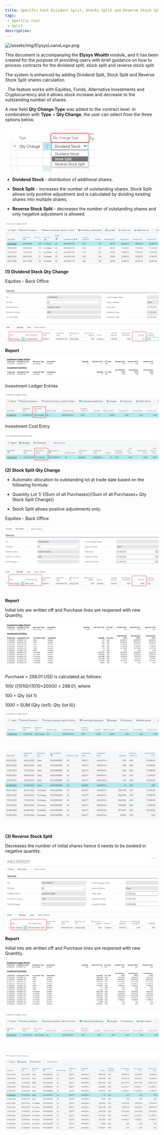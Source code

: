 ```yaml
---
title: Specific Cost Divident Split, Stocks Split and Reverse Stock Split
tags: 
 - Specific Cost
 - Split
description:
---
```


![/assets/img/ElysysLoansLogo.png](../../assets/img/ElysysLoansLogo.png)

This document is accompanying the **Elysys Wealth** module, and it has
been created for the purpose of providing users with brief guidance on
how to process contracts for the dividend split, stock split and reverse
stock split.

The system is enhanced by adding Dividend Split, Stock Split and Reverse
Stock Split shares calculation.

 
The feature works with Equities, Funds, Alternative Investments and
Cryptocurrency and it allows stock increase and decrease to the
outstanding number of shares.


A new field **Qty Change Type** was added to the contract level. In
combination with **Type** = **Qty Change**, the user can select from the
three options below.

 
![/assets/img/DividentSplit/image001.png](../../assets/img/DividentSplit/image001.png)
  

-   **Dividend Stock** - distribution of additional shares.

-   **Stock Split** - increases the number of outstanding shares. Stock
    Split allows only positive adjustment and is calculated by dividing
    existing shares into multiple shares.

-   **Reverse Stock Split** - decreases the number of outstanding shares
    and only negative adjustment is allowed.


![/assets/img/DividentSplit/image003.png](../../assets/img/DividentSplit/image003.png)


**(1) Dividend Stock Qty Change**


Equities - Back Office

![/assets/img/DividentSplit/image004.png](../../assets/img/DividentSplit/image004.png)


**Report**


![/assets/img/DividentSplit/image006.png](../../assets/img/DividentSplit/image006.png)

Investment Ledger Entries


![/assets/img/DividentSplit/image008.png](../../assets/img/DividentSplit/image008.png)


Investment Cost Entry


![/assets/img/DividentSplit/image010.png](../../assets/img/DividentSplit/image010.png)



**(2) Stock Split Qty Change**


-   Automatic allocation to outstanding lot at trade date based on the
    following formula:


-   Quantity Lot 1/ ((Sum of all Purchases)/(Sum of all Purchases+ Qty
    Stock Split Change))


-   Stock Split allows positive adjustments only.


Equities - Back Office


![/assets/img/DividentSplit/image012.png](../../assets/img/DividentSplit/image012.png)
 

**Report**


Initial lots are written off and Purchase lines are reopened with new
Quantity.


![/assets/img/DividentSplit/image014.png](../../assets/img/DividentSplit/image014.png)


Purchase = 298.01 USD is calculated as follows:

100/ ((1010)/(1010+2000)) = 298.01, where

100 = Qty (lot 1)

1000 = SUM (Qty (lot1): Qty (lot 6))


![/assets/img/DividentSplit/image016.png](../../assets/img/DividentSplit/image016.png)


 

![/assets/img/DividentSplit/image018.png](../../assets/img/DividentSplit/image018.png)


 

**(3) Reverse Stock Split**


Decreases the number of initial shares hence it needs to be booked in
negative quantity.


![/assets/img/DividentSplit/image020.png](../../assets/img/DividentSplit/image020.png)


**Report**


Initial lots are written off and Purchase lines are reopened with new
Quantity.


![/assets/img/DividentSplit/image022.png](../../assets/img/DividentSplit/image022.png)


![/assets/img/DividentSplit/image024.png](../../assets/img/DividentSplit/image024.png)


 

![/assets/img/DividentSplit/image025.png](../../assets/img/DividentSplit/image025.png)
